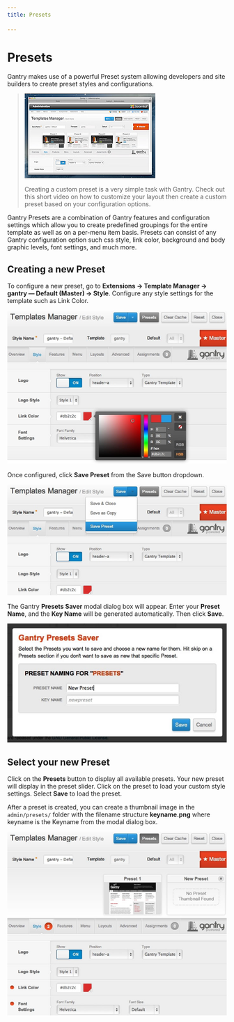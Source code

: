 ```yaml
---
title: Presets

---
```


Presets
=======
Gantry makes use of a powerful Preset system allowing developers and site builders to create preset styles and configurations.

> [![](../assets/g4-presets.jpg)](http://youtu.be/n6FsulE58lU)
>
> Creating a custom preset is a very simple task with Gantry. Check out this short video on how to customize your layout then create a custom preset based on your configuration options.

Gantry Presets are a combination of Gantry features and configuration settings which allow you to create predefined groupings for the entire template as well as on a per-menu item basis. Presets can consist of any Gantry configuration option such css style, link color, background and body graphic levels, font settings, and much more.


Creating a new Preset
---------------------
To configure a new preset, go to **Extensions → Template Manager → gantry — Default (Master) → Style**. Configure any style settings for the template such as Link Color.

![](assets/presets-configure.jpg)

Once configured, click **Save Preset** from the Save button dropdown.

![](assets/presets-save.jpg)

The Gantry **Presets Saver** modal dialog box will appear. Enter your **Preset Name**, and the **Key Name** will be generated automatically. Then click **Save**.

![](assets/presets-create.jpg)


Select your new Preset
----------------------
Click on the **Presets** button to display all available presets. Your new preset will display in the preset slider. Click on the preset to load your custom style settings. Select **Save** to load the preset.

After a preset is created, you can create a thumbnail image in the `admin/presets/` folder with the filename structure **keyname.png** where keyname is the Keyname from the modal dialog box.

![](assets/presets-select.jpg)
